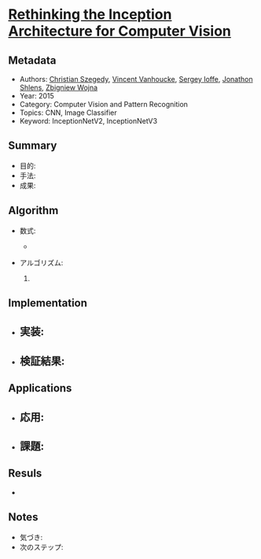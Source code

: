 # [Rethinking the Inception Architecture for Computer Vision](https://arxiv.org/abs/1512.00567)

## Metadata

- Authors: [Christian Szegedy](https://arxiv.org/search/cs?searchtype=author&query=Szegedy,+C), [Vincent Vanhoucke](https://arxiv.org/search/cs?searchtype=author&query=Vanhoucke,+V), [Sergey Ioffe](https://arxiv.org/search/cs?searchtype=author&query=Ioffe,+S), [Jonathon Shlens](https://arxiv.org/search/cs?searchtype=author&query=Shlens,+J), [Zbigniew Wojna](https://arxiv.org/search/cs?searchtype=author&query=Wojna,+Z)
- Year: 2015
- Category: Computer Vision and Pattern Recognition
- Topics: CNN, Image Classifier
- Keyword: InceptionNetV2, InceptionNetV3

## Summary

- 目的: 
- 手法: 
- 成果: 

## **Algorithm**

- 数式:

  - 

- アルゴリズム:

  1. 

## **Implementation**

- 実装:
  - 
- 検証結果:
  - 

## **Applications**

- 応用:
  - 
- 課題:
  - 

## **Resuls**

- 

## **Notes**

- 気づき:
- 次のステップ: 